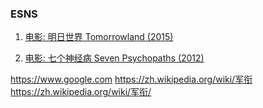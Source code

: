 ### ESNS

1. <a href="/category/movie/tomorrowland_2015">电影: 明日世界 Tomorrowland (2015)</a>

1. <a href="/category/movie/seven_psychopath_2012">电影: 七个神经病 Seven Psychopaths (2012)</a>


https://www.google.com
https://zh.wikipedia.org/wiki/军衔
https://zh.wikipedia.org/wiki/军衔/
